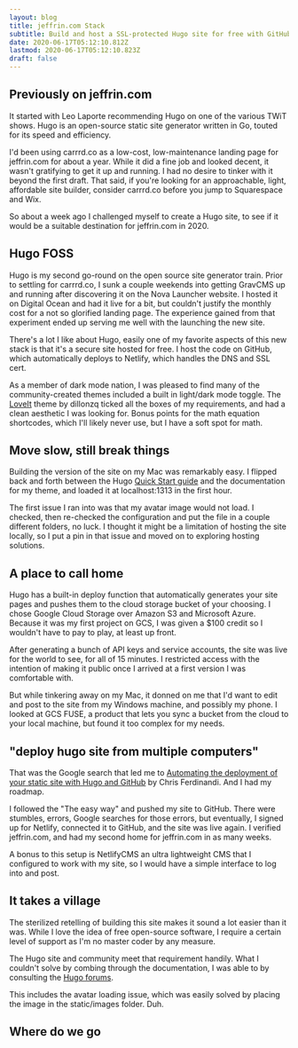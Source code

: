 ```yaml
---
layout: blog
title: jeffrin.com Stack
subtitle: Build and host a SSL-protected Hugo site for free with GitHub and Netlify
date: 2020-06-17T05:12:10.812Z
lastmod: 2020-06-17T05:12:10.823Z
draft: false
---
```

## Previously on jeffrin.com

It started with Leo Laporte recommending Hugo on one of the various TWiT shows. Hugo is an open-source static site generator written in Go, touted for its speed and efficiency. 

I'd been using carrrd.co as a low-cost, low-maintenance landing page for jeffrin.com for about a year. While it did a fine job and looked decent, it wasn't gratifying to get it up and running. I had no desire to tinker with it beyond the first draft. That said, if you're looking for an approachable, light, affordable site builder, consider carrrd.co before you jump to Squarespace and Wix.

So about a week ago I challenged myself to create a Hugo site, to see if it would be a suitable destination for jeffrin.com in 2020. 

## Hugo FOSS

Hugo is my second go-round on the open source site generator train. Prior to settling for carrrd.co, I sunk a couple weekends into getting GravCMS up and running after discovering it on the Nova Launcher website. I hosted it on Digital Ocean and had it live for a bit, but couldn't justify the monthly cost for a not so glorified landing page. The experience gained from that experiment ended up serving me well with the launching the new site. 

There's a lot I like about Hugo, easily one of my favorite aspects of this new stack is that it's a secure site hosted for free. I host the code on GitHub, which automatically deploys to Netlify, which handles the DNS and SSL cert. 

As a member of dark mode nation, I was pleased to find many of the community-created themes included a built in light/dark mode toggle. The [LoveIt](https://github.com/dillonzq/LoveIt) theme by dillonzq ticked all the boxes of my requirements, and had a clean aesthetic I was looking for. Bonus points for the math equation shortcodes, which I'll likely never use, but I have a soft spot for math. 

## Move slow, still break things

Building the version of the site on my Mac was remarkably easy. I flipped back and forth between the Hugo [Quick Start guide](https://gohugo.io/getting-started/quick-start/) and the documentation for my theme, and loaded it at localhost:1313 in the first hour. 

The first issue I ran into was that my avatar image would not load. I checked, then re-checked the configuration and put the file in a couple different folders, no luck. I thought it might be a limitation of hosting the site locally, so I put a pin in that issue and moved on to exploring hosting solutions.

## A place to call home

Hugo has a built-in deploy function that automatically generates your site pages and pushes them to the cloud storage bucket of your choosing. I chose Google Cloud Storage over Amazon S3 and Microsoft Azure. Because it was my first project on GCS, I was given a $100 credit so I wouldn't have to pay to play, at least up front.

After generating a bunch of API keys and service accounts, the site was live for the world to see, for all of 15 minutes. I restricted access with the intention of making it public once I arrived at a first version I was comfortable with.

But while tinkering away on my Mac, it donned on me that I'd want to edit and post to the site from my Windows machine, and possibly my phone. I looked at GCS FUSE, a product that lets you sync a bucket from the cloud to your local machine, but found it too complex for my needs.

## "deploy hugo site from multiple computers"

That was the Google search that led me to [Automating the deployment of your static site with Hugo and GitHub](https://gomakethings.com/automating-the-deployment-of-your-static-site-with-hugo-and-github/) by Chris Ferdinandi. And I had my roadmap.

I followed the "The easy way" and pushed my site to GitHub. There were stumbles, errors, Google searches for those errors, but eventually, I signed up for Netlify, connected it to GitHub, and the site was live again. I verified jeffrin.com, and had my second home for jeffrin.com in as many weeks.

A bonus to this setup is NetlifyCMS an ultra lightweight CMS that I configured to work with my site, so I would have a simple interface to log into and post. 

## It takes a village

The sterilized retelling of building this site makes it sound a lot easier than it was. While I love the idea of free open-source software, I require a certain level of support as I'm no master coder by any measure. 

The Hugo site and community meet that requirement handily. What I couldn't solve by combing through the documentation, I was able to by consulting the [Hugo forums](https://discourse.gohugo.io/). 

This includes the avatar loading issue, which was easily solved by placing the image in the static/images folder. Duh.

## Where do we go